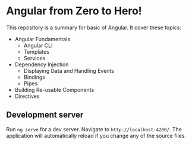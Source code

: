 # Angular from Zero to Hero!

This repository is a summary for basic of Angular. It cover these topics:

- Angular Fundamentals
  - Angular CLI
  - Templates
  -  Services
- Dependency Injection 
  - Displaying Data and Handling Events 
  - Bindings
  - Pipes
- Building Re-usable Components
- Directives 

## Development server

Run `ng serve` for a dev server. Navigate to `http://localhost:4200/`. The application will automatically reload if you change any of the source files.

